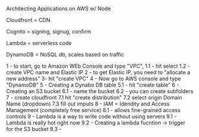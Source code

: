 Architecting Applications on AWS w/ Node

Cloudfront = CDN

Cognito = signing, signug, confirm

Lambda = serverless code

DynamoDB = NoSQL db, scales based on traffic

1 - to start, go to Amazon WEb Console and type "VPC",
1.1 - hit select
1.2 - create VPC name and Elastic IP
2 - to get Elastic IP, you need to "allocate a new address"
3- hit "create VPC"
4 - Now go to AWS console and type "DynamoDB"
5 - Creating a Dynabo DB table
5.1 - hit "create table"
6 - Creating an S3 bucket
6.1 - name the bucket
6.2 - you can create subfolders
7 - create cloudfront
7.1 hit "create distribution"
7.2 select origin Domain Name (dropdown)
7.3 fill out imputs
8 - IAM = Idendity and Access Management (completely free service)
8.1 - allows fine-grained access controls
9 - Lambda is a way to write code without using servers
9.1 - Lambda is really hot right now
9.2 - Creating a lambda fucntion -> trigger for the S3 bucket
9.3 - 

